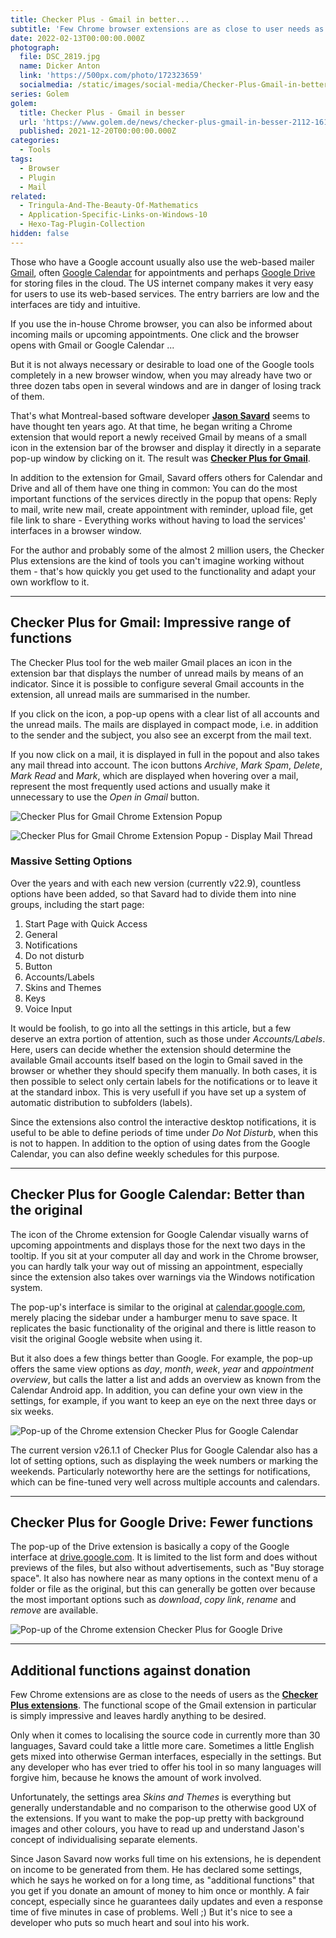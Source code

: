 ```yaml
---
title: Checker Plus - Gmail in better...
subtitle: 'Few Chrome browser extensions are as close to user needs as Checker Plus for Google''s Gmail, Calendar and Drive services.'
date: 2022-02-13T00:00:00.000Z
photograph:
  file: DSC_2819.jpg
  name: Dicker Anton
  link: 'https://500px.com/photo/172323659'
  socialmedia: /static/images/social-media/Checker-Plus-Gmail-in-better.thumb.png
series: Golem
golem:
  title: Checker Plus - Gmail in besser
  url: 'https://www.golem.de/news/checker-plus-gmail-in-besser-2112-161804.html'
  published: 2021-12-20T00:00:00.000Z
categories:
  - Tools
tags:
  - Browser
  - Plugin
  - Mail
related:
  - Tringula-And-The-Beauty-Of-Mathematics
  - Application-Specific-Links-on-Windows-10
  - Hexo-Tag-Plugin-Collection
hidden: false
---
```


Those who have a Google account usually also use the web-based mailer [Gmail](https://gmail.com), often [Google Calendar](https://calendar.google.com) for appointments and perhaps [Google Drive](https://drive.google.com) for storing files in the cloud. The US internet company makes it very easy for users to use its web-based services. The entry barriers are low and the interfaces are tidy and intuitive.

If you use the in-house Chrome browser, you can also be informed about incoming mails or upcoming appointments. One click and the browser opens with Gmail or Google Calendar ...

But it is not always necessary or desirable to load one of the Google tools completely in a new browser window, when you may already have two or three dozen tabs open in several windows and are in danger of losing track of them.

That's what Montreal-based software developer **[Jason Savard](https://jasonsavard.com/)** seems to have thought ten years ago. At that time, he began writing a Chrome extension that would report a newly received Gmail by means of a small icon in the extension bar of the browser and display it directly in a separate pop-up window by clicking on it. The result was **[Checker Plus for Gmail](https://jasonsavard.com/Checker-Plus-for-Gmail)**.

<!-- more -->

In addition to the extension for Gmail, Savard offers others for Calendar and Drive and all of them have one thing in common: You can do the most important functions of the services directly in the popup that opens: Reply to mail, write new mail, create appointment with reminder, upload file, get file link to share - Everything works without having to load the services' interfaces in a browser window.

For the author and probably some of the almost 2 million users, the Checker Plus extensions are the kind of tools you can't imagine working without them - that's how quickly you get used to the functionality and adapt your own workflow to it.

---

## Checker Plus for Gmail: Impressive range of functions

The Checker Plus tool for the web mailer Gmail places an icon in the extension bar that displays the number of unread mails by means of an indicator. Since it is possible to configure several Gmail accounts in the extension, all unread mails are summarised in the number.

If you click on the icon, a pop-up opens with a clear list of all accounts and the unread mails. The mails are displayed in compact mode, i.e. in addition to the sender and the subject, you also see an excerpt from the mail text.

If you now click on a mail, it is displayed in full in the popout and also takes any mail thread into account. The icon buttons *Archive*, *Mark Spam*, *Delete*, *Mark Read* and *Mark*, which are displayed when hovering over a mail, represent the most frequently used actions and usually make it unnecessary to use the *Open in Gmail* button.

![Checker Plus for Gmail Chrome Extension Popup](checker-plus-for-gmail-1.png)

![Checker Plus for Gmail Chrome Extension Popup - Display Mail Thread](checker-plus-for-gmail-2.png)

### Massive Setting Options

Over the years and with each new version (currently v22.9), countless options have been added, so that Savard had to divide them into nine groups, including the start page:

1. Start Page with Quick Access
2. General
3. Notifications
4. Do not disturb
5. Button
6. Accounts/Labels
7. Skins and Themes
8. Keys
9. Voice Input

It would be foolish, to go into all the settings in this article, but a few deserve an extra portion of attention, such as those under *Accounts/Labels*. Here, users can decide whether the extension should determine the available Gmail accounts itself based on the login to Gmail saved in the browser or whether they should specify them manually. In both cases, it is then possible to select only certain labels for the notifications or to leave it at the standard inbox. This is very usefull if you have set up a system of automatic distribution to subfolders (labels).

Since the extensions also control the interactive desktop notifications, it is useful to be able to define periods of time under *Do Not Disturb*, when this is not to happen. In addition to the option of using dates from the Google Calendar, you can also define weekly schedules for this purpose.

---

## Checker Plus for Google Calendar: Better than the original

The icon of the Chrome extension for Google Calendar visually warns of upcoming appointments and displays those for the next two days in the tooltip. If you sit at your computer all day and work in the Chrome browser, you can hardly talk your way out of missing an appointment, especially since the extension also takes over warnings via the Windows notification system.

The pop-up's interface is similar to the original at [calendar.google.com](https://calendar.google.com/), merely placing the sidebar under a hamburger menu to save space. It replicates the basic functionality of the original and there is little reason to visit the original Google website when using it.

But it also does a few things better than Google. For example, the pop-up offers the same view options as *day*, *month*, *week*, *year* and *appointment overview*, but calls the latter a list and adds an overview as known from the Calendar Android app. In addition, you can define your own view in the settings, for example, if you want to keep an eye on the next three days or six weeks.

![Pop-up of the Chrome extension Checker Plus for Google Calendar](checker-plus-for-calendar.png)

The current version v26.1.1 of Checker Plus for Google Calendar also has a lot of setting options, such as displaying the week numbers or marking the weekends. Particularly noteworthy here are the settings for notifications, which can be fine-tuned very well across multiple accounts and calendars.

---

## Checker Plus for Google Drive: Fewer functions

The pop-up of the Drive extension is basically a copy of the Google interface at [drive.google.com](https://drive.google.com). It is limited to the list form and does without previews of the files, but also without advertisements, such as "Buy storage space". It also has nowhere near as many options in the context menu of a folder or file as the original, but this can generally be gotten over because the most important options such as *download*, *copy link*, *rename* and *remove* are available.

![Pop-up of the Chrome extension Checker Plus for Google Drive](checker-plus-for-drive.png)

---

## Additional functions against donation

Few Chrome extensions are as close to the needs of users as the **[Checker Plus extensions](https://jasonsavard.com/)**. The functional scope of the Gmail extension in particular is simply impressive and leaves hardly anything to be desired.

Only when it comes to localising the source code in currently more than 30 languages, Savard could take a little more care. Sometimes a little English gets mixed into otherwise German interfaces, especially in the settings. But any developer who has ever tried to offer his tool in so many languages will forgive him, because he knows the amount of work involved.

Unfortunately, the settings area *Skins and Themes* is everything but generally understandable and no comparison to the otherwise good UX of the extensions. If you want to make the pop-up pretty with background images and other colours, you have to read up and understand Jason's concept of individualising separate elements.

Since Jason Savard now works full time on his extensions, he is dependent on income to be generated from them. He has declared some settings, which he says he worked on for a long time, as "additional functions" that you get if you donate an amount of money to him once or monthly. A fair concept, especially since he guarantees daily updates and even a response time of five minutes in case of problems. Well ;) But it's nice to see a developer who puts so much heart and soul into his work.
